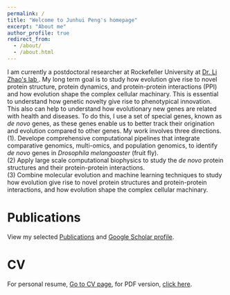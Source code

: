 ```yaml
---
permalink: /
title: "Welcome to Junhui Peng's homepage"
excerpt: "About me"
author_profile: true
redirect_from: 
  - /about/
  - /about.html
---
```

I am currently a postdoctoral researcher at Rockefeller University at <a href="https://zhaolab.rockefeller.edu">Dr. Li Zhao's lab </a>. My long term goal is to study how evolution give rise to novel protein structure, protein dynamics, and protein-protein interactions (PPI) and how evolution shape the complex cellular machinary. This is essential to understand how genetic novelty give rise to phenotypical innovation. This also can help to understand how evolutionary new genes are related with health and diseases. To do this, I use a set of special genes, known as <i>de novo</i> genes, as these genes enable us to better track their origination and evolution compared to other genes. My work involves three directions.  
    (1). Develope comprehensive computational pipelines that integrate comparative genomics, multi-omics, and population genomics, to identify <i>de novo</i> genes in <i>Drosophila melangoaster</i> (fruit fly).  
    (2) Apply large scale computational biophysics to study the <i>de novo</i> protein structures and their protein-protein interactions.   
    (3) Combine molecular evolution and machine learning techniques to study how evolution give rise to novel protein structures and protein-protein interactions, and how evolution shape the complex cellular machinary.  

Publications
======
View my selected [Publications](https://jhpanda.github.io/publications) and <a href="https://scholar.google.com/citations?user=c5EdqCYAAAAJ&hl=en">Google Scholar profile</a>.

CV
======
For personal resume, [Go to CV page](https://jhpanda.github.io/cv), for PDF version, <a href="https://jhpanda.github.io/files/JunhuiPeng_CV.pdf">click here</a>.
